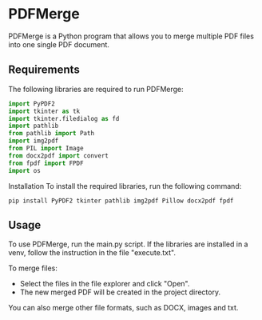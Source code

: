 # PDFMerge

PDFMerge is a Python program that allows you to merge multiple PDF files into one single PDF document.

## Requirements

The following libraries are required to run PDFMerge:

```python
import PyPDF2
import tkinter as tk
import tkinter.filedialog as fd
import pathlib
from pathlib import Path
import img2pdf
from PIL import Image
from docx2pdf import convert
from fpdf import FPDF
import os
```

Installation
To install the required libraries, run the following command:

```
pip install PyPDF2 tkinter pathlib img2pdf Pillow docx2pdf fpdf
```

## Usage
To use PDFMerge, run the main.py script. If the libraries are installed in a venv, follow the instruction in the file "execute.txt".

To merge files:

- Select the files in the file explorer and click "Open".
- The new merged PDF will be created in the project directory.

You can also merge other file formats, such as DOCX, images and txt.
